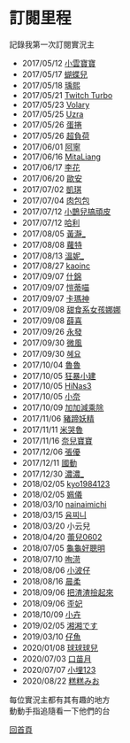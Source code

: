 # 訂閱里程  
記錄我第一次訂閱實況主
+ 2017/05/12 [小雲寶寶](https://twitch.tv/babybaby1111)
+ 2017/05/17 [蝴蝶兒](https://twitch.tv/butterflyouo) 
+ 2017/05/18 [瑀熙](https://twitch.tv/yuci7001)
+ 2017/05/21 [Twitch Turbo](https://twitch.tv/turbo)
+ 2017/05/23 [Volary](https://twitch.tv/volary)
+ 2017/05/25 [Uzra](https://twitch.tv/uzra)
+ 2017/05/26 [蛋捲](https://twitch.tv/cawai0147)
+ 2017/05/26 [超負荷](https://twitch.tv/sam1268)
+ 2017/06/01 [阿寧](https://twitch.tv/chiao622)
+ 2017/06/16 [MitaLiang](https://twitch.tv/mitaliang)
+ 2017/06/17 [李花](https://twitch.tv/fafaa728)
+ 2017/06/20 [歐安](https://twitch.tv/goodcatbaby)
+ 2017/07/02 [凱琪](https://twitch.tv/aphrolin1107)
+ 2017/07/04 [肉包包](https://twitch.tv/kana000089)
+ 2017/07/12 [小鵲兒搞頑皮](https://twitch.tv/chiue9493)
+ 2017/07/12 [哈利](https://twitch.tv/harrysulolz)
+ 2017/08/05 [黃瀞_](https://twitch.tv/alongz_)
+ 2017/08/08 [蘿特](https://twitch.tv/rott148)
+ 2017/08/13 [溫妮_](https://twitch.tv/winny3531)
+ 2017/08/27 [kaoinc](https://twitch.tv/kaoinc)
+ 2017/09/07 [什錦](https://twitch.tv/kittychao)
+ 2017/09/07 [愷蒂喵](https://twitch.tv/kittiemeowmii)
+ 2017/09/07 [卡瑪神](https://twitch.tv/pianoking775)
+ 2017/09/08 [甜食系女孩娜娜](https://twitch.tv/top_nana)
+ 2017/09/08 [薛喜](https://twitch.tv/qq7925168)
+ 2017/09/26 [永發](https://twitch.tv/yongfa0213)
+ 2017/09/30 [微風](https://twitch.tv/breeze0920)
+ 2017/09/30 [혜요](https://twitch.tv/lo10002)
+ 2017/10/04 [魯魯](https://twitch.tv/lulalalulula)
+ 2017/10/05 [狂暴小建](https://twitch.tv/a541021)
+ 2017/10/05 [HiNas3](https://twitch.tv/hinas3)
+ 2017/10/05 [小奈](https://twitch.tv/nana803)
+ 2017/10/09 [加加減乘除](https://twitch.tv/aga191919)
+ 2017/11/06 [豬蹄妖精](https://twitch.tv/rru0fu6)
+ 2017/11/11 [米哭魯](https://twitch.tv/mikulu777)
+ 2017/11/16 [奈兒寶寶](https://twitch.tv/nai0529)
+ 2017/12/06 [張優](https://twitch.tv/midahri)
+ 2017/12/11 [國動](https://twitch.tv/wayne75525)
+ 2017/12/30 [濃濃_](https://twitch.tv/zxc37102)
+ 2018/02/05 [kyo1984123](https://twitch.tv/kyo1984123)
+ 2018/02/05 [姵儀](https://twitch.tv/peiyi1024)
+ 2018/03/10 [nainaimichi](https://twitch.tv/nainaimichi)
+ 2018/03/15 [윰찌니](https://twitch.tv/jinnytty)
+ 2018/03/20 小云兒
+ 2018/04/20 [蕾兒0602](https://twitch.tv/yugirlcat)
+ 2018/07/05 [龜龜好聰明](https://twitch.tv/hare0o0cheer)
+ 2018/07/10 [咰渮](https://twitch.tv/rrrrrn)
+ 2018/08/06 [小波仔](https://twitch.tv/mybabykiss520)
+ 2018/08/16 [晨柔](https://twitch.tv/rou0629)
+ 2018/09/06 [把渣渣撿起來](https://twitch.tv/baso0416)
+ 2018/09/06 [歪妃](https://twitch.tv/butter870519)
+ 2018/10/09 [小卉](https://twitch.tv/where0214)
+ 2019/02/05 [湘湘です](https://twitch.tv/kannachan524)
+ 2019/03/10 [仔魚](https://twitch.tv/ziifish)
+ 2020/01/08 [球球球兒](https://twitch.tv/newmika0529)
+ 2020/07/03 [口苗月](https://twitch.tv/meowyueyue)
+ 2020/07/07 [小埋123](https://twitch.tv/fiona73218)
+ 2020/08/22 [糕糕みお](https://twitch.tv/gogo_1205)
>   
每位實況主都有其有趣的地方  
動動手指追隨看一下他們的台

[回首頁](README.md)
